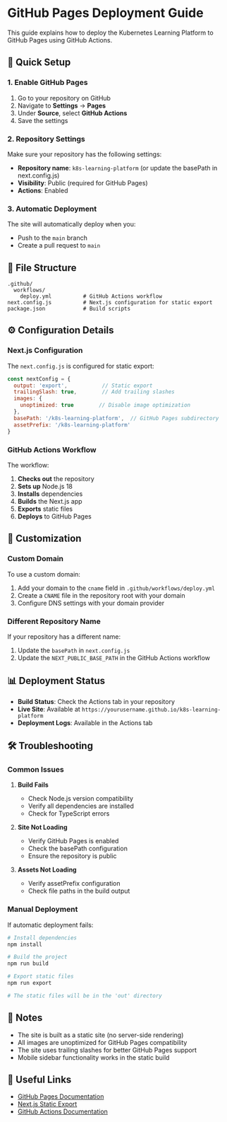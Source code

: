 # GitHub Pages Deployment Guide

This guide explains how to deploy the Kubernetes Learning Platform to GitHub Pages using GitHub Actions.

## 🚀 Quick Setup

### 1. Enable GitHub Pages

1. Go to your repository on GitHub
2. Navigate to **Settings** → **Pages**
3. Under **Source**, select **GitHub Actions**
4. Save the settings

### 2. Repository Settings

Make sure your repository has the following settings:
- **Repository name**: `k8s-learning-platform` (or update the basePath in next.config.js)
- **Visibility**: Public (required for GitHub Pages)
- **Actions**: Enabled

### 3. Automatic Deployment

The site will automatically deploy when you:
- Push to the `main` branch
- Create a pull request to `main`

## 📁 File Structure

```
.github/
  workflows/
    deploy.yml          # GitHub Actions workflow
next.config.js          # Next.js configuration for static export
package.json            # Build scripts
```

## ⚙️ Configuration Details

### Next.js Configuration

The `next.config.js` is configured for static export:

```javascript
const nextConfig = {
  output: 'export',           // Static export
  trailingSlash: true,        // Add trailing slashes
  images: {
    unoptimized: true        // Disable image optimization
  },
  basePath: '/k8s-learning-platform',  // GitHub Pages subdirectory
  assetPrefix: '/k8s-learning-platform'
}
```

### GitHub Actions Workflow

The workflow:
1. **Checks out** the repository
2. **Sets up** Node.js 18
3. **Installs** dependencies
4. **Builds** the Next.js app
5. **Exports** static files
6. **Deploys** to GitHub Pages

## 🔧 Customization

### Custom Domain

To use a custom domain:

1. Add your domain to the `cname` field in `.github/workflows/deploy.yml`
2. Create a `CNAME` file in the repository root with your domain
3. Configure DNS settings with your domain provider

### Different Repository Name

If your repository has a different name:

1. Update the `basePath` in `next.config.js`
2. Update the `NEXT_PUBLIC_BASE_PATH` in the GitHub Actions workflow

## 📊 Deployment Status

- **Build Status**: Check the Actions tab in your repository
- **Live Site**: Available at `https://yourusername.github.io/k8s-learning-platform`
- **Deployment Logs**: Available in the Actions tab

## 🛠️ Troubleshooting

### Common Issues

1. **Build Fails**
   - Check Node.js version compatibility
   - Verify all dependencies are installed
   - Check for TypeScript errors

2. **Site Not Loading**
   - Verify GitHub Pages is enabled
   - Check the basePath configuration
   - Ensure the repository is public

3. **Assets Not Loading**
   - Verify assetPrefix configuration
   - Check file paths in the build output

### Manual Deployment

If automatic deployment fails:

```bash
# Install dependencies
npm install

# Build the project
npm run build

# Export static files
npm run export

# The static files will be in the 'out' directory
```

## 📝 Notes

- The site is built as a static site (no server-side rendering)
- All images are unoptimized for GitHub Pages compatibility
- The site uses trailing slashes for better GitHub Pages support
- Mobile sidebar functionality works in the static build

## 🔗 Useful Links

- [GitHub Pages Documentation](https://docs.github.com/en/pages)
- [Next.js Static Export](https://nextjs.org/docs/advanced-features/static-html-export)
- [GitHub Actions Documentation](https://docs.github.com/en/actions)